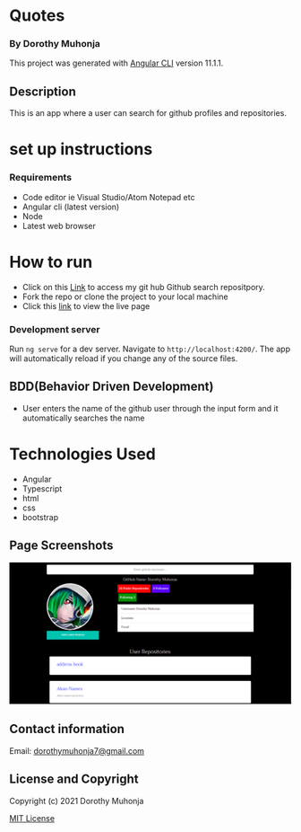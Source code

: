 # Quotes
### By Dorothy Muhonja

This project was generated with [Angular CLI](https://github.com/angular/angular-cli) version 11.1.1.

## Description
This is an app where a user can search for github profiles and repositories.

# set up instructions
### Requirements
* Code editor ie Visual Studio/Atom Notepad etc
* Angular cli (latest version)
* Node 
* Latest web browser

# How to run
* Click on this [Link](https://github.com/dorothymuhonja/Github-search-angular.git) to access my git hub Github search repositpory.
* Fork the repo or clone the project to your local machine
* Click this [link](https://dorothymuhonja.github.io/Github-search-angular/) to view the live page


### Development server

Run `ng serve` for a dev server. Navigate to `http://localhost:4200/`. The app will automatically reload if you change any of the source files.

## BDD(Behavior Driven Development)
* User enters the name of the github user through the input form and it automatically searches the name


# Technologies Used
* Angular
* Typescript
* html
* css
* bootstrap

## Page Screenshots
![search](src/assets/images/github.png)
 

## Contact information
Email: dorothymuhonja7@gmail.com

## License and Copyright
Copyright (c) 2021 Dorothy Muhonja

[MIT License](LICENSE)

